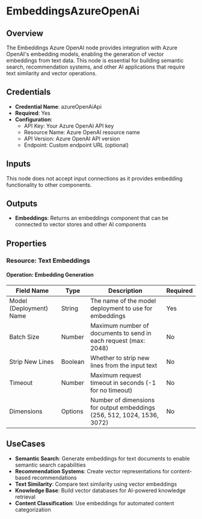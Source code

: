 # EmbeddingsAzureOpenAi

## Overview

The Embeddings Azure OpenAI node provides integration with Azure OpenAI's embedding models, enabling the generation of vector embeddings from text data. This node is essential for building semantic search, recommendation systems, and other AI applications that require text similarity and vector operations.

## Credentials

- **Credential Name**: azureOpenAiApi
- **Required**: Yes
- **Configuration**: 
  - API Key: Your Azure OpenAI API key
  - Resource Name: Azure OpenAI resource name
  - API Version: Azure OpenAI API version
  - Endpoint: Custom endpoint URL (optional)

## Inputs

This node does not accept input connections as it provides embedding functionality to other components.

## Outputs

- **Embeddings**: Returns an embeddings component that can be connected to vector stores and other AI components

## Properties

### Resource: Text Embeddings

#### Operation: Embedding Generation

| Field Name | Type | Description | Required |
|---|---|---|---|
| Model (Deployment) Name | String | The name of the model deployment to use for embeddings | Yes |
| Batch Size | Number | Maximum number of documents to send in each request (max: 2048) | No |
| Strip New Lines | Boolean | Whether to strip new lines from the input text | No |
| Timeout | Number | Maximum request timeout in seconds (-1 for no timeout) | No |
| Dimensions | Options | Number of dimensions for output embeddings (256, 512, 1024, 1536, 3072) | No |

## UseCases

- **Semantic Search**: Generate embeddings for text documents to enable semantic search capabilities
- **Recommendation Systems**: Create vector representations for content-based recommendations
- **Text Similarity**: Compare text similarity using vector embeddings
- **Knowledge Base**: Build vector databases for AI-powered knowledge retrieval
- **Content Classification**: Use embeddings for automated content categorization 